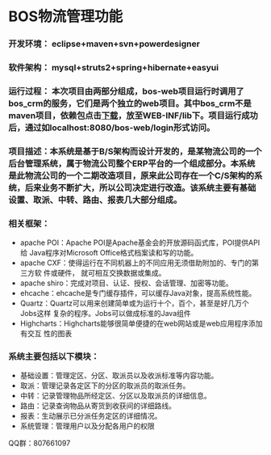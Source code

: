 ﻿# BOS物流管理功能

### 开发环境： eclipse+maven+svn+powerdesigner

### 软件架构： mysql+struts2+spring+hibernate+easyui

### 运行过程： 本次项目由两部分组成，bos-web项目运行时调用了bos_crm的服务，它们是两个独立的web项目。其中bos_crm不是maven项目，依赖包点击[下载](https://pan.baidu.com/s/1vfG9hle59Es0Zb6lLlJHfQ)，放至WEB-INF/lib下。项目运行成功后，通过如localhost:8080/bos-web/login形式访问。

### 项目描述：本系统是基于B/S架构而设计开发的，是某物流公司的一个后台管理系统，属于物流公司整个ERP平台的一个组成部分。本系统是此物流公司的一个二期改造项目，原来此公司存在一个C/S架构的系统，后来业务不断扩大，所以公司决定进行改造。该系统主要有基础设置、取派、中转、路由、报表几大部分组成。

### 相关框架：
- apache POI：Apache POI是Apache基金会的开放源码函式库，POI提供API给					  Java程序对Microsoft Office格式档案读和写的功能。
- apache CXF：使得运行在不同机器上的不同应用无须借助附加的、专门的第三方软				  件或硬件， 就可相互交换数据或集成。
- apache shiro：完成对项目、认证、授权、会话管理、加密等功能。
- ehcache：ehcache是专门缓存插件，可以缓存Java对象，提高系统性能。
- Quartz：Quartz可以用来创建简单或为运行十个，百个，甚至是好几万个Jobs这样			  复杂的程序。Jobs可以做成标准的Java组件
- Highcharts：Highcharts能够很简单便捷的在web网站或是web应用程序添加有交互				 性的图表

### 系统主要包括以下模块：
- 基础设置：管理定区、分区、取派员以及收派标准等内容功能。
- 取派：管理记录各定区下的分区的取派员的取派任务。
- 中转：记录管理物品所经定区、分区以及取派员的详细信息。
- 路由：记录查询物品从寄货到收获间的详细路线。
- 报表：生动展示已分派任务定区的详细情况。
- 系统管理：管理用户以及分配各用户的权限



QQ群：807661097


